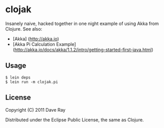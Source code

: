 # clojak

Insanely naive, hacked together in one night example of using Akka from Clojure. See also:

* [Akka] (http://akka.io)
* [Akka Pi Calculation Example] (http://akka.io/docs/akka/1.1.2/intro/getting-started-first-java.html)

## Usage

    $ lein deps
    $ lein run -m clojak.pi

## License

Copyright (C) 2011 Dave Ray

Distributed under the Eclipse Public License, the same as Clojure.
